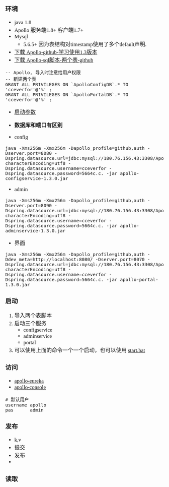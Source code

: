 <span  style="font-family: Simsun,serif; font-size: 17px; ">

### 环境

- java 1.8
- Apollo 服务端1.8+ 客户端1.7+
- Mysql
    - 5.6.5+ 因为表结构对timestamp使用了多个default声明.
- [下载 Apollo-github-学习使用1.3版本](https://github.com/apolloconfig/apollo/releases?page=2)
- [下载 Apollo-sql脚本-两个表-github](https://github.com/apolloconfig/apollo/tree/master/scripts/sql)

~~~
-- Apollo, 导入时注意给用户权限
-- 新建两个表
GRANT ALL PRIVILEGES ON `ApolloConfigDB`.* TO 'cceverfor'@'%' ;
GRANT ALL PRIVILEGES ON `ApolloPortalDB`.* TO 'cceverfor'@'%' ;
~~~

- [启动参数](https://www.apolloconfig.com/#/zh/development/apollo-development-guide?id=%e4%ba%8c%e3%80%81%e6%9c%ac%e5%9c%b0%e5%90%af%e5%8a%a8)
- **数据库和端口有区别**

- config

~~~
java -Xms256m -Xmx256m -Dapollo_profile=github,auth -Dserver.port=8080 -Dspring.datasource.url=jdbc:mysql://180.76.156.43:3308/ApolloConfigDB?characterEncoding=utf8 -Dspring.datasource.username=cceverfor -Dspring.datasource.password=5664c.c. -jar apollo-configservice-1.3.0.jar
~~~

- admin

~~~
java -Xms256m -Xmx256m -Dapollo_profile=github,auth -Dserver.port=8090 -Dspring.datasource.url=jdbc:mysql://180.76.156.43:3308/ApolloConfigDB?characterEncoding=utf8 -Dspring.datasource.username=cceverfor -Dspring.datasource.password=5664c.c. -jar apollo-adminservice-1.3.0.jar
~~~

- 界面

~~~
java -Xms256m -Xmx256m -Dapollo_profile=github,auth -Ddev_meta=http://localhost:8080/ -Dserver.port=8070 -Dspring.datasource.url=jdbc:mysql://180.76.156.43:3308/ApolloPortalDB?characterEncoding=utf8 -Dspring.datasource.username=cceverfor -Dspring.datasource.password=5664c.c. -jar apollo-portal-1.3.0.jar
~~~

### 启动

1. 导入两个表脚本
2. 启动三个服务
    - configservice
    - adminservice
    - portal
3. 可以使用上面的命令一个一个启动，也可以使用
   [start.bat](./02.%20start.bat)

### 访问

- [apollo-eureka](http://localhost:8080/)
- [apollo-console](http://localhost:8070/)

~~~
# 默认用户
username apollo
pas      admin
~~~

### 发布

- k,v
- 提交
- 发布
-

### 读取

</span>